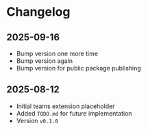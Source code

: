 # Changelog

## 2025-09-16

- Bump version one more time
- Bump version again
- Bump version for public package publishing

## 2025-08-12

- Initial teams extension placeholder
- Added `TODO.md` for future implementation
- Version `v0.1.0`
